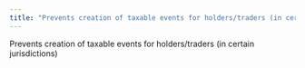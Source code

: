 ```yaml
---
title: "Prevents creation of taxable events for holders/traders (in certain jurisdictions)"
---
```

Prevents creation of taxable events for holders/traders (in certain jurisdictions)